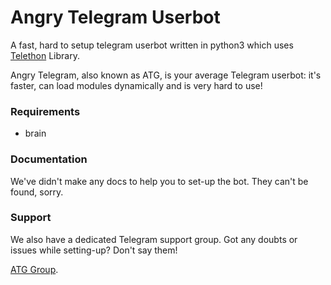 # Angry Telegram Userbot
A fast, hard to setup telegram userbot written in python3 which uses [Telethon](https://github.com/LonamiWebs/Telethon/) Library.

Angry Telegram, also known as ATG, is your average Telegram userbot: it's faster, can load modules dynamically and is very hard to use!

### Requirements
- brain

### Documentation
We've didn't make any docs to help you to set-up the bot.
They can't be found, sorry.

### Support
We also have a dedicated Telegram support group. Got any doubts or issues while setting-up? Don't say them!

[ATG Group](https://t.me/angrytelegram "Telegram").
